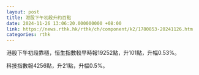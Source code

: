 ```yaml
---
layout: post
title: 港股下午初段升約百點
date: 2024-11-26 13:06:20.000000000 +08:00
link: https://news.rthk.hk/rthk/ch/component/k2/1780853-20241126.htm
categories: rthk
---
```


港股下午初段靠穩，恒生指數較早時報19252點，升101點，升幅0.53%。

科技指數報4256點，升21點，升幅0.5%。

